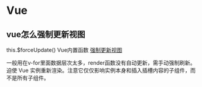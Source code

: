 
# Vue
## vue怎么强制更新视图   
  this.$forceUpdate()  Vue内置函数 [强制更新视图](https://juejin.cn/post/6844904054766698509)

  一般用在v-for里面数据层次太多，render函数没有自动更新，需手动强制刷新。迫使 Vue 实例重新渲染。注意它仅仅影响实例本身和插入插槽内容的子组件，而不是所有子组件。